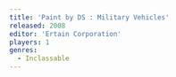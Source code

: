 ```yaml
---
title: 'Paint by DS : Military Vehicles'
released: 2008
editor: 'Ertain Corporation'
players: 1
genres:
  - Inclassable
---
```

